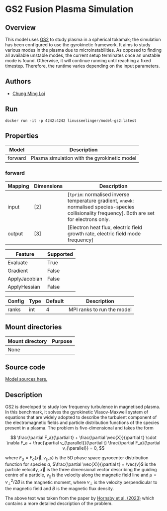 # GS2 Fusion Plasma Simulation

## Overview
This model uses [GS2](https://gyrokinetics.gitlab.io/gs2/index.html) to study plasma in a spherical tokamak; the simulation has been configured to use the gyrokinetic framework. It aims to study various modes in the plasma due to microinstabilities. As opposed to finding all available unstable modes, the current setup terminates once an unstable mode is found. Otherwise, it will continue running until reaching a fixed timestep. Therefore, the runtime varies depending on the input parameters.

## Authors
- [Chung Ming Loi](mailto:chung.m.loi@durham.ac.uk)


## Run
```
docker run -it -p 4242:4242 linusseelinger/model-gs2:latest
```

## Properties

Model | Description
---|---
forward | Plasma simulation with the gyrokinetic model

### forward
Mapping | Dimensions | Description
---|---|---
input | [2] | [`tprim`: normalised inverse temperature gradient, `vnewk`: normalised species-species collisionality frequency]. Both are set for electrons only. 
output | [3] | [Electron heat flux, electric field growth rate, electric field mode frequency]

Feature | Supported
---|---
Evaluate | True
Gradient | False
ApplyJacobian | False
ApplyHessian | False

Config | Type | Default | Description
---|---|---|---
ranks |int |4 |MPI ranks to run the model

## Mount directories
Mount directory | Purpose
---|---
None |

## Source code

[Model sources here.](https://github.com/UM-Bridge/benchmarks/tree/gs2/models/gs2)

## Description
GS2 is developed to study low frequency turbulence in magnetised plasma. In this benchmark, it solves the gyrokinetic Vlasov-Maxwell system of equations that are widely adopted to describe the turbulent component of the electromagnetic fields and particle distribution functions of the species present in a plasma. The problem is five-dimensional and takes the form 

$$
\frac{\partial F_a}{\partial t} + \frac{\partial \vec{X}}{\partial t} \cdot \nabla F_a + \frac{\partial v_{\parallel}}{\partial t} \frac{\partial F_a}{\partial v_{\parallel}} = 0, 
$$

where $F_a = F_a(\vec{x}, v_{\parallel}, \mu)$ is the 5D phase space gyrocenter distribution function for species $a$, $\frac{\partial \vec{X}}{\partial t} = \vec{v}$ is the particle velocity, $\vec{x}$ is the three dimensional vector describing the guiding centre of a particle, $v_{\parallel}$ is the velocity along the magnetic field line and $\mu = v^2_{\perp}/2B$ is the magnetic moment, where $v_{\perp}$ is the velocity perpendicular to the magnetic field and $B$ is the magnetic flux density.

The above text was taken from the paper by [Hornsby et al. (2023)](https://doi.org/10.48550/arXiv.2309.09785) which contains a more detailed description of the problem.
